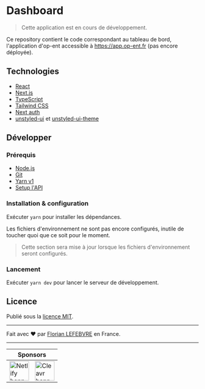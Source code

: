 # Dashboard

> Cette application est en cours de développement.

Ce repository contient le code correspondant au tableau de bord, l'application d'op-ent accessible à https://app.op-ent.fr (pas encore déployée).

## Technologies

- [React](https://reactjs.org/)
- [Next.js](https://nextjs.org/)
- [TypeScript](https://www.typescriptlang.org/)
- [Tailwind CSS](https://tailwindcss.com/)
- [Next auth](https://next-auth.js.org/)
- [unstyled-ui](https://github.com/op-ent/unstyled-ui) et [unstyled-ui-theme](https://github.com/op-ent/unstyled-ui-theme)

## Développer

### Prérequis

- [Node.js](https://nodejs.org/en/)
- [Git](https://git-scm.com/)
- [Yarn v1](https://classic.yarnpkg.com/en/docs/install)
- [Setup l'API](https://github.com/op-ent/api)

### Installation & configuration

Exécuter `yarn` pour installer les dépendances.

Les fichiers d'environnement ne sont pas encore configurés, inutile de toucher quoi que ce soit pour le moment.

> Cette section sera mise à jour lorsque les fichiers d'environnement seront configurés.

### Lancement

Exécuter `yarn dev` pour lancer le serveur de développement.

## Licence

Publié sous la [licence MIT](./LICENSE).

---

Fait avec ❤️ par [Florian LEFEBVRE](https://github.com/florian-lefebvre) en France.

---

<table>
  <thead>
    <tr>
      <th colspan="2">Sponsors</th>
    </tr>
  </thead>
  <tbody>
    <tr>
      <td>
        <a href="https://www.netlify.com" target="_blank">
          <img alt="Netlify banner" height="51px" src="https://www.netlify.com/v3/img/components/netlify-color-accent.svg" />
        </a>
      </td>
      <td>
        <a href="https://cleavr.io" target="_blank">
          <img alt="Cleavr banner" height="51px" src="https://hcti.io/v1/image/ae9a047f-22b3-4016-a37a-80f297894678" />
        </a>
      </td>
    </tr>
  </tbody>
</table>
